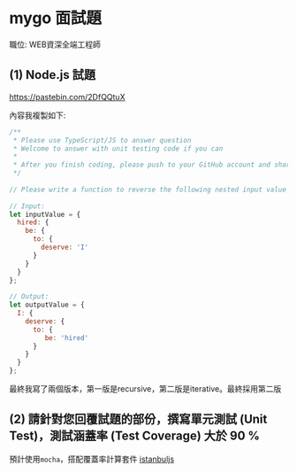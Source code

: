 # mygo 面試題

職位: WEB資深全端工程師

## (1) Node.js 試題
https://pastebin.com/2DfQQtuX

內容我複製如下:
```js
/**
 * Please use TypeScript/JS to answer question
 * Welcome to answer with unit testing code if you can
 *
 * After you finish coding, please push to your GitHub account and share the link with us.
 */
 
// Please write a function to reverse the following nested input value into output value
 
// Input:
let inputValue = {
  hired: {
    be: {
      to: {
      	deserve: 'I'
      }
    }
  }
};
 
// Output:
let outputValue = {
  I: {
    deserve: {
      to: {
         be: 'hired'
      }
    }
  }
};
```

最終我寫了兩個版本，第一版是recursive，第二版是iterative。最終採用第二版

## (2) 請針對您回覆試題的部份，撰寫單元測試 (Unit Test)，測試涵蓋率 (Test Coverage) 大於 90 %

預計使用`mocha`，搭配覆蓋率計算套件 [istanbuljs](https://github.com/istanbuljs/istanbuljs)

